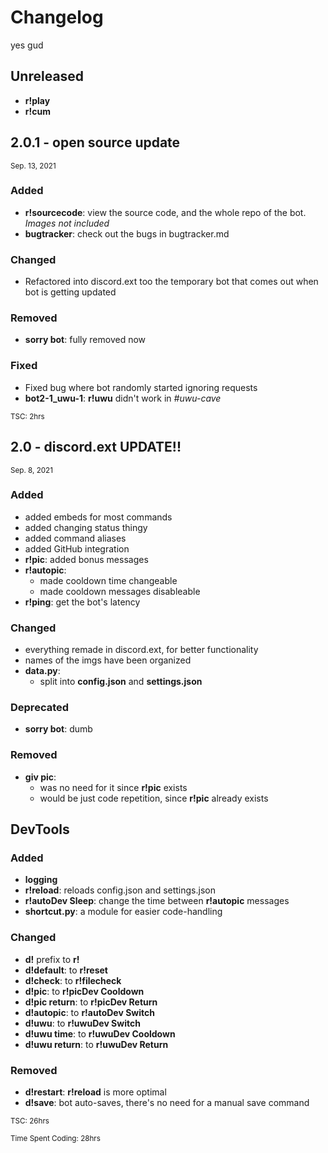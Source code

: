 # Changelog

yes gud



## Unreleased

* **r!play**
* **r!cum**



## 2.0.1 - open source update
<sub>Sep. 13,  2021</sub>

### Added

* **r!sourcecode**: view the source code, and the whole repo of the bot. *Images not included*
* **bugtracker**: check out the bugs in bugtracker.md
  
### Changed

* Refactored into discord.ext too the temporary bot that comes out when bot is getting updated
  
### Removed

* **sorry bot**: fully removed now

### Fixed

* Fixed bug where bot randomly started ignoring requests
* **bot2-1_uwu-1**: **r!uwu** didn't work in *#uwu-cave*
  
<sup> TSC: 2hrs</sup>



## 2.0 - discord.ext UPDATE!!
<sub>Sep. 8, 2021</sub>

### Added

* added embeds for most commands
* added changing status thingy
* added command aliases
* added GitHub integration
* **r!pic**: added bonus messages
* **r!autopic**: 
  * made cooldown time changeable
  * made cooldown messages disableable
* **r!ping**: get the bot's latency

### Changed

* everything remade in discord.ext, for better functionality
* names of the imgs have been organized
* **data.py**:
  * split into **config.json** and **settings.json**

### Deprecated

* **sorry bot**: dumb

### Removed

* **giv pic**: 
  * was no need for it since **r!pic** exists
  * would be just code repetition, since **r!pic** already exists

## DevTools

### Added

* **logging**
* **r!reload**: reloads config.json and settings.json
* **r!autoDev Sleep**: change the time between **r!autopic** messages
* **shortcut.py**: a module for easier code-handling

### Changed

* **d!** prefix to **r!**
* **d!default**: to **r!reset**
* **d!check**: to **r!filecheck**
* **d!pic**: to **r!picDev Cooldown**
* **d!pic return**: to **r!picDev Return**
* **d!autopic**: to **r!autoDev Switch**
* **d!uwu**: to **r!uwuDev Switch**
* **d!uwu time**: to **r!uwuDev Cooldown**
* **d!uwu return**: to **r!uwuDev Return**
  
### Removed

* **d!restart**: **r!reload** is more optimal
* **d!save**: bot auto-saves, there's no need for a manual save command

<sup> TSC: 26hrs</sup>



<sup>Time Spent Coding: 28hrs</sup>